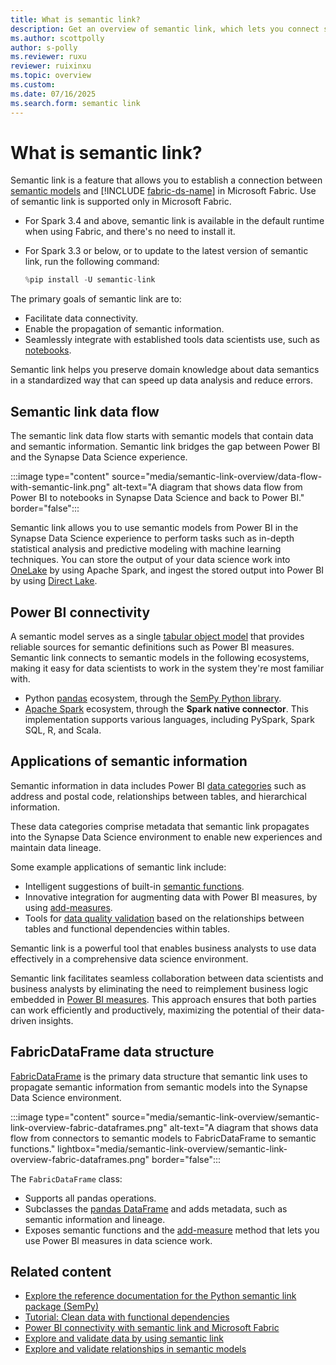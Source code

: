 ```yaml
---
title: What is semantic link?
description: Get an overview of semantic link, which lets you connect semantic models to Synapse Data Science in Microsoft Fabric.
ms.author: scottpolly
author: s-polly
ms.reviewer: ruxu
reviewer: ruixinxu
ms.topic: overview
ms.custom:
ms.date: 07/16/2025
ms.search.form: semantic link
---
```


# What is semantic link?

Semantic link is a feature that allows you to establish a connection between [semantic models](/power-bi/connect-data/service-datasets-understand) and [!INCLUDE [fabric-ds-name](includes/fabric-ds-name.md)] in Microsoft Fabric.
Use of semantic link is supported only in Microsoft Fabric.

- For Spark 3.4 and above, semantic link is available in the default runtime when using Fabric, and there's no need to install it.
- For Spark 3.3 or below, or to update to the latest version of semantic link, run the following command:

  ```python
  %pip install -U semantic-link
  ```

The primary goals of semantic link are to:

- Facilitate data connectivity.
- Enable the propagation of semantic information.
- Seamlessly integrate with established tools data scientists use, such as [notebooks](../data-engineering/how-to-use-notebook.md).

Semantic link helps you preserve domain knowledge about data semantics in a standardized way that can speed up data analysis and reduce errors.

## Semantic link data flow

The semantic link data flow starts with semantic models that contain data and semantic information. Semantic link bridges the gap between Power BI and the Synapse Data Science experience.

:::image type="content" source="media/semantic-link-overview/data-flow-with-semantic-link.png" alt-text="A diagram that shows data flow from Power BI to notebooks in Synapse Data Science and back to Power BI." border="false":::

Semantic link allows you to use semantic models from Power BI in the Synapse Data Science experience to perform tasks such as in-depth statistical analysis and predictive modeling with machine learning techniques. You can store the output of your data science work into [OneLake](../onelake/onelake-overview.md) by using Apache Spark, and ingest the stored output into Power BI by using [Direct Lake](../fundamentals/direct-lake-overview.md).

## Power BI connectivity

A semantic model serves as a single [tabular object model](/analysis-services/tom/introduction-to-the-tabular-object-model-tom-in-analysis-services-amo) that provides reliable sources for semantic definitions such as Power BI measures. Semantic link connects to semantic models in the following ecosystems, making it easy for data scientists to work in the system they're most familiar with.

- Python [pandas](https://pandas.pydata.org/) ecosystem, through the [SemPy Python library](/python/api/semantic-link-sempy/).
- [Apache Spark](https://spark.apache.org/) ecosystem, through the **Spark native connector**. This implementation supports various languages, including PySpark, Spark SQL, R, and Scala.

## Applications of semantic information

Semantic information in data includes Power BI [data categories](/power-bi/transform-model/desktop-data-categorization) such as address and postal code, relationships between tables, and hierarchical information.

These data categories comprise metadata that semantic link propagates into the Synapse Data Science environment to enable new experiences and maintain data lineage.

Some example applications of semantic link include:

- Intelligent suggestions of built-in [semantic functions](semantic-link-semantic-functions.md).
- Innovative integration for augmenting data with Power BI measures, by using [add-measures](semantic-link-power-bi.md#data-augmentation-with-power-bi-measures).
- Tools for [data quality validation](semantic-link-validate-data.md) based on the relationships between tables and functional dependencies within tables.

Semantic link is a powerful tool that enables business analysts to use data effectively in a comprehensive data science environment.

Semantic link facilitates seamless collaboration between data scientists and business analysts by eliminating the need to reimplement business logic embedded in [Power BI measures](/power-bi/transform-model/desktop-measures#understanding-measures). This approach ensures that both parties can work efficiently and productively, maximizing the potential of their data-driven insights.

## FabricDataFrame data structure

[FabricDataFrame](/python/api/semantic-link-sempy/sempy.fabric.fabricdataframe) is the primary data structure that semantic link uses to propagate semantic information from semantic models into the Synapse Data Science environment.

:::image type="content" source="media/semantic-link-overview/semantic-link-overview-fabric-dataframes.png" alt-text="A diagram that shows data flow from connectors to semantic models to FabricDataFrame to semantic functions." lightbox="media/semantic-link-overview/semantic-link-overview-fabric-dataframes.png" border="false":::

The `FabricDataFrame` class:

- Supports all pandas operations.
- Subclasses the [pandas DataFrame](https://pandas.pydata.org/pandas-docs/stable/reference/api/pandas.DataFrame.html) and adds metadata, such as semantic information and lineage.
- Exposes semantic functions and the [add-measure](semantic-link-power-bi.md#data-augmentation-with-power-bi-measures) method that lets you use Power BI measures in data science work.

## Related content

- [Explore the reference documentation for the Python semantic link package (SemPy)](/python/api/semantic-link/overview-semantic-link/)
- [Tutorial: Clean data with functional dependencies](tutorial-data-cleaning-functional-dependencies.md)
- [Power BI connectivity with semantic link and Microsoft Fabric](semantic-link-power-bi.md)
- [Explore and validate data by using semantic link](semantic-link-validate-data.md)
- [Explore and validate relationships in semantic models](semantic-link-validate-relationship.md)
